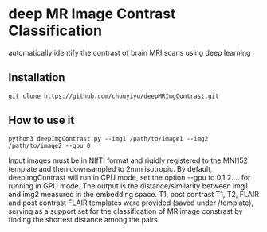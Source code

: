 # deep MR Image Contrast Classification
automatically identify the contrast of brain MRI scans using deep learning 
## Installation
```
git clone https://github.com/chouyiyu/deepMRImgContrast.git
```
## How to use it
```
python3 deepImgContrast.py --img1 /path/to/image1 --img2 /path/to/image2 --gpu 0 
```
Input images must be in NIfTI format and rigidly registered to the MNI152 template and then downsampled to 2mm isotropic. By default, deepImgContrast will run in CPU mode, set the option --gpu to 0,1,2.... for running in GPU mode. The output is the distance/similarity between img1 and img2 measured in the embedding space.
T1, post contrast T1, T2, FLAIR and post contrast FLAIR templates were provided (saved under /template), serving as a support set for the classification of MR image constrast by finding the shortest distance among the pairs.
